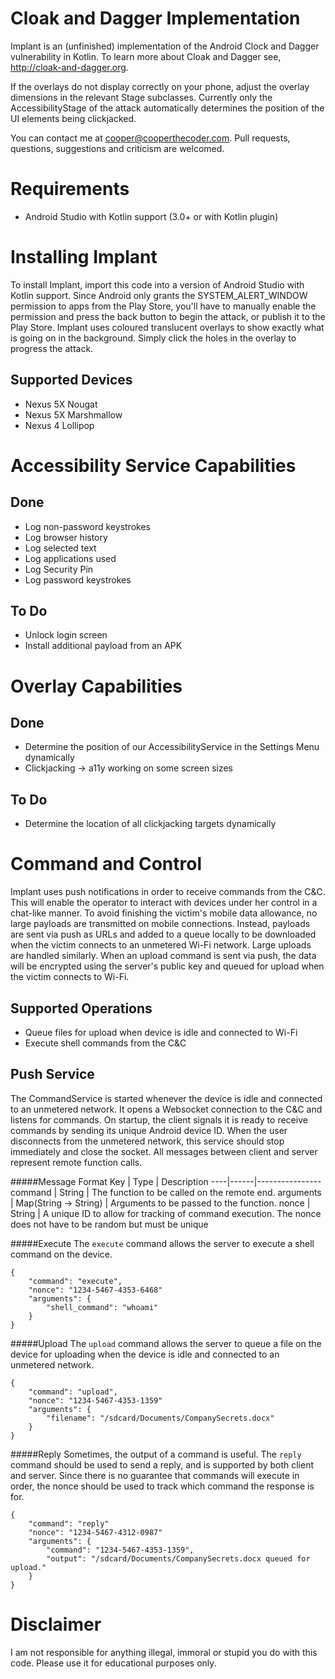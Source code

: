 Cloak and Dagger Implementation
===============================
Implant is an (unfinished) implementation of the Android Clock and Dagger vulnerability in Kotlin.
To learn more about Cloak and Dagger see, http://cloak-and-dagger.org.

If the overlays do not display correctly on your phone, adjust the overlay dimensions in the
relevant Stage subclasses.
Currently only the AccessibilityStage of the attack automatically determines the position of the
UI elements being clickjacked.

You can contact me at cooper@cooperthecoder.com.
Pull requests, questions, suggestions and criticism are welcomed.


Requirements
============
+ Android Studio with Kotlin support (3.0+ or with Kotlin plugin)

Installing Implant
==================
To install Implant, import this code into a version of Android Studio with Kotlin support.
Since Android only grants the SYSTEM_ALERT_WINDOW permission to apps from the Play Store, you'll
have to manually enable the permission and press the back button to begin the attack, or publish
it to the Play Store.
Implant uses coloured translucent overlays to show exactly what is going on in the background.
Simply click the holes in the overlay to progress the attack.

Supported Devices
-----------------
+ Nexus 5X Nougat
+ Nexus 5X Marshmallow
+ Nexus 4 Lollipop

Accessibility Service Capabilities
==================================
Done
----
+ Log non-password keystrokes
+ Log browser history
+ Log selected text
+ Log applications used
+ Log Security Pin
+ Log password keystrokes

To Do
-----
+ Unlock login screen
+ Install additional payload from an APK

Overlay Capabilities
====================
Done
----
+ Determine the position of our AccessibilityService in the Settings Menu dynamically
+ Clickjacking -> a11y working on some screen sizes

To Do
-----
+ Determine the location of all clickjacking targets dynamically

Command and Control
===================
Implant uses push notifications in order to receive commands from the C&C.
This will enable the operator to interact with devices under her control in a chat-like
manner.
To avoid finishing the victim's mobile data allowance, no large payloads are transmitted
on mobile connections.
Instead, payloads are sent via push as URLs and added to a queue locally to be
downloaded when the victim connects to an unmetered Wi-Fi network.
Large uploads are handled similarly.
When an upload command is sent via push, the data will be encrypted using the server's
public key and queued for upload when the victim connects to Wi-Fi.

Supported Operations
--------------------
+ Queue files for upload when device is idle and connected to Wi-Fi
+ Execute shell commands from the C&C

Push Service
------------
The CommandService is started whenever the device is idle and connected to an
unmetered network.
It opens a Websocket connection to the C&C and listens for commands.
On startup, the client signals it is ready to receive commands by sending its unique
Android device ID.
When the user disconnects from the unmetered network, this service should stop
immediately and close the socket.
All messages between client and server represent remote function calls.

#####Message Format
Key | Type | Description
----|------|----------------
command | String | The function to be called on the remote end.
arguments | Map(String -> String) | Arguments to be passed to the function.
nonce | String | A unique ID to allow for tracking of command execution. The nonce does not have to be random but must be unique


#####Execute
The `execute` command allows the server to execute a shell command on the device.
```
{
    "command": "execute",
    "nonce": "1234-5467-4353-6468"
    "arguments": {
        "shell_command": "whoami"
    }
}
```


#####Upload
The `upload` command allows the server to queue a file on the device for uploading when the device
is idle and connected to an unmetered network.
```
{
    "command": "upload",
    "nonce": "1234-5467-4353-1359"
    "arguments": {
        "filename": "/sdcard/Documents/CompanySecrets.docx"
    }
}
```

#####Reply
Sometimes, the output of a command is useful.
The `reply` command should be used to send a reply, and is supported by both client and server.
Since there is no guarantee that commands will execute in order, the nonce should be used to
track which command the response is for.
```
{
    "command": "reply"
    "nonce": "1234-5467-4312-0987"
    "arguments": {
        "command": "1234-5467-4353-1359",
        "output": "/sdcard/Documents/CompanySecrets.docx queued for upload."
    }
}
```

Disclaimer
==========
I am not responsible for anything illegal, immoral or stupid you do with this code.
Please use it for educational purposes only.